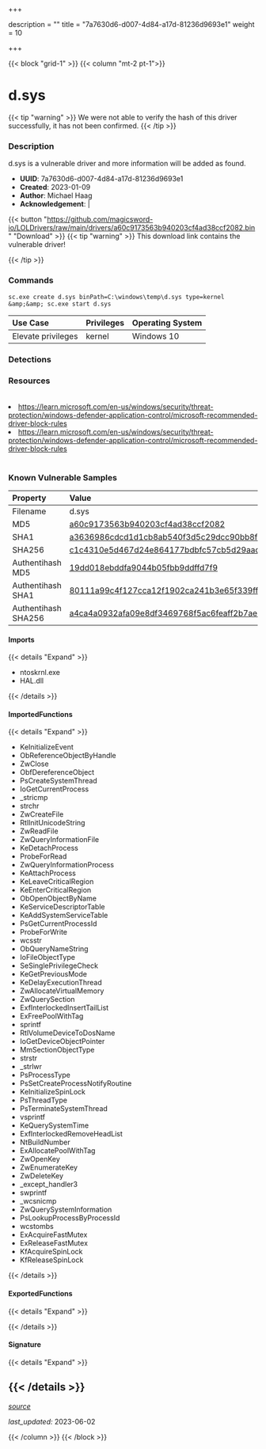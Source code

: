 +++

description = ""
title = "7a7630d6-d007-4d84-a17d-81236d9693e1"
weight = 10

+++


{{< block "grid-1" >}}
{{< column "mt-2 pt-1">}}


# d.sys


{{< tip "warning" >}}
We were not able to verify the hash of this driver successfully, it has not been confirmed.
{{< /tip >}}


### Description

d.sys is a vulnerable driver and more information will be added as found.
- **UUID**: 7a7630d6-d007-4d84-a17d-81236d9693e1
- **Created**: 2023-01-09
- **Author**: Michael Haag
- **Acknowledgement**:  | [](https://twitter.com/)

{{< button "https://github.com/magicsword-io/LOLDrivers/raw/main/drivers/a60c9173563b940203cf4ad38ccf2082.bin" "Download" >}}
{{< tip "warning" >}}
This download link contains the vulnerable driver!

{{< /tip >}}

### Commands

```
sc.exe create d.sys binPath=C:\windows\temp\d.sys type=kernel &amp;&amp; sc.exe start d.sys
```

| Use Case | Privileges | Operating System | 
|:---- | ---- | ---- |
| Elevate privileges | kernel | Windows 10 |


### Detections

### Resources
<br>
<li><a href=" https://learn.microsoft.com/en-us/windows/security/threat-protection/windows-defender-application-control/microsoft-recommended-driver-block-rules"> https://learn.microsoft.com/en-us/windows/security/threat-protection/windows-defender-application-control/microsoft-recommended-driver-block-rules</a></li>
<li><a href="https://learn.microsoft.com/en-us/windows/security/threat-protection/windows-defender-application-control/microsoft-recommended-driver-block-rules">https://learn.microsoft.com/en-us/windows/security/threat-protection/windows-defender-application-control/microsoft-recommended-driver-block-rules</a></li>
<br>

### Known Vulnerable Samples

| Property           | Value |
|:-------------------|:------|
| Filename           | d.sys |
| MD5                | [a60c9173563b940203cf4ad38ccf2082](https://www.virustotal.com/gui/file/a60c9173563b940203cf4ad38ccf2082) |
| SHA1               | [a3636986cdcd1d1cb8ab540f3d5c29dcc90bb8f0](https://www.virustotal.com/gui/file/a3636986cdcd1d1cb8ab540f3d5c29dcc90bb8f0) |
| SHA256             | [c1c4310e5d467d24e864177bdbfc57cb5d29aac697481bfa9c11ddbeebfd4cc8](https://www.virustotal.com/gui/file/c1c4310e5d467d24e864177bdbfc57cb5d29aac697481bfa9c11ddbeebfd4cc8) |
| Authentihash MD5   | [19dd018ebddfa9044b05fbb9ddffd7f9](https://www.virustotal.com/gui/search/authentihash%253A19dd018ebddfa9044b05fbb9ddffd7f9) |
| Authentihash SHA1  | [80111a99c4f127cca12f1902ca241b3e65f339ff](https://www.virustotal.com/gui/search/authentihash%253A80111a99c4f127cca12f1902ca241b3e65f339ff) |
| Authentihash SHA256| [a4ca4a0932afa09e8df3469768f5ac6feaff2b7ae27ac208a218288fc4fbf102](https://www.virustotal.com/gui/search/authentihash%253Aa4ca4a0932afa09e8df3469768f5ac6feaff2b7ae27ac208a218288fc4fbf102) |


#### Imports
{{< details "Expand" >}}
* ntoskrnl.exe
* HAL.dll

{{< /details >}}
#### ImportedFunctions
{{< details "Expand" >}}
* KeInitializeEvent
* ObReferenceObjectByHandle
* ZwClose
* ObfDereferenceObject
* PsCreateSystemThread
* IoGetCurrentProcess
* _stricmp
* strchr
* ZwCreateFile
* RtlInitUnicodeString
* ZwReadFile
* ZwQueryInformationFile
* KeDetachProcess
* ProbeForRead
* ZwQueryInformationProcess
* KeAttachProcess
* KeLeaveCriticalRegion
* KeEnterCriticalRegion
* ObOpenObjectByName
* KeServiceDescriptorTable
* KeAddSystemServiceTable
* PsGetCurrentProcessId
* ProbeForWrite
* wcsstr
* ObQueryNameString
* IoFileObjectType
* SeSinglePrivilegeCheck
* KeGetPreviousMode
* KeDelayExecutionThread
* ZwAllocateVirtualMemory
* ZwQuerySection
* ExfInterlockedInsertTailList
* ExFreePoolWithTag
* sprintf
* RtlVolumeDeviceToDosName
* IoGetDeviceObjectPointer
* MmSectionObjectType
* strstr
* _strlwr
* PsProcessType
* PsSetCreateProcessNotifyRoutine
* KeInitializeSpinLock
* PsThreadType
* PsTerminateSystemThread
* vsprintf
* KeQuerySystemTime
* ExfInterlockedRemoveHeadList
* NtBuildNumber
* ExAllocatePoolWithTag
* ZwOpenKey
* ZwEnumerateKey
* ZwDeleteKey
* _except_handler3
* swprintf
* _wcsnicmp
* ZwQuerySystemInformation
* PsLookupProcessByProcessId
* wcstombs
* ExAcquireFastMutex
* ExReleaseFastMutex
* KfAcquireSpinLock
* KfReleaseSpinLock

{{< /details >}}
#### ExportedFunctions
{{< details "Expand" >}}

{{< /details >}}

#### Signature
{{< details "Expand" >}}

{{< /details >}}
-----



[*source*](https://github.com/magicsword-io/LOLDrivers/tree/main/yaml/7a7630d6-d007-4d84-a17d-81236d9693e1.yaml)

*last_updated:* 2023-06-02








{{< /column >}}
{{< /block >}}

